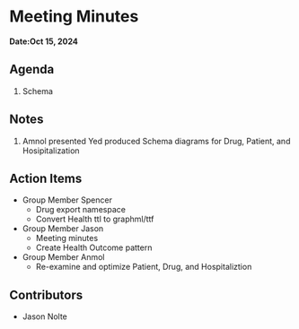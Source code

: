 # Meeting Minutes
**Date:Oct 15, 2024**

## Agenda
1. Schema

## Notes
1. Amnol presented Yed produced Schema diagrams for Drug, Patient, and Hosipitalization

## Action Items
* Group Member Spencer
    * Drug export namespace
    * Convert Health ttl to graphml/ttf
* Group Member Jason
    * Meeting minutes
    * Create Health Outcome pattern
* Group Member Anmol
    * Re-examine and optimize Patient, Drug, and Hospitaliztion

## Contributors
* Jason Nolte
